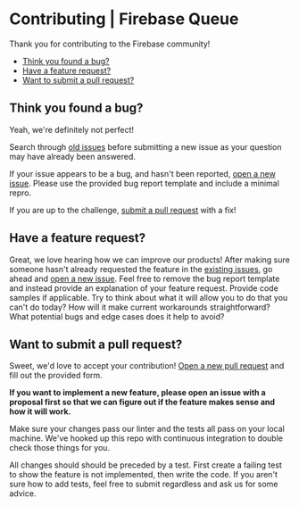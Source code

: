# Contributing | Firebase Queue

Thank you for contributing to the Firebase community!

 - [Think you found a bug?](#issue)
 - [Have a feature request?](#feature)
 - [Want to submit a pull request?](#submit)


## <a name="issue"></a>Think you found a bug?

Yeah, we're definitely not perfect!

Search through [old issues](https://github.com/kaliberjs/firebase-queue/issues) before submitting a
new issue as your question may have already been answered.

If your issue appears to be a bug, and hasn't been reported, [open a new issue](https://github.com/kaliberjs/firebase-queue/issues/new).
Please use the provided bug report template and include a minimal repro.

If you are up to the challenge, [submit a pull request](#submit) with a fix!


## <a name="feature"></a>Have a feature request?

Great, we love hearing how we can improve our products! After making sure someone hasn't already
requested the feature in the [existing issues](https://github.com/kaliberjs/firebase-queue/issues),
go ahead and [open a new issue](https://github.com/kaliberjs/firebase-queue/issues/new). Feel free
to remove the bug report template and instead provide an explanation of your feature request.
Provide code samples if applicable. Try to think about what it will allow you to do that you can't
do today? How will it make current workarounds straightforward? What potential bugs and edge cases
does it help to avoid?


## <a name="submit"></a>Want to submit a pull request?

Sweet, we'd love to accept your contribution! [Open a new pull request](https://github.com/kaliberjs/firebase-queue/pull/new/master)
and fill out the provided form.

**If you want to implement a new feature, please open an issue with a proposal first so that we can
figure out if the feature makes sense and how it will work.**

Make sure your changes pass our linter and the tests all pass on your local machine. We've hooked
up this repo with continuous integration to double check those things for you.

All changes should should be preceded by a test. First create a failing test to show the feature is
not implemented, then write the code. If you aren't sure how to add tests, feel free to submit
regardless and ask us for some advice.
